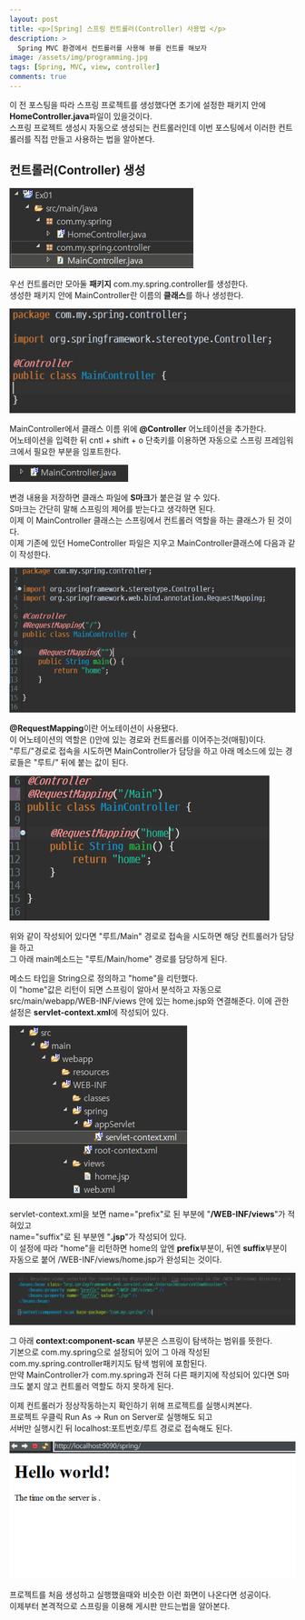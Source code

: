 ```yaml
---
layout: post
title: <p>[Spring] 스프링 컨트롤러(Controller) 사용법 </p>
description: >
  Spring MVC 환경에서 컨트롤러를 사용해 뷰를 컨트롤 해보자
image: /assets/img/programming.jpg
tags: [Spring, MVC, view, controller]
comments: true
---
```

<head>
  <link rel="stylesheet" type="text/css" href="../../assets/css/obsidian.css" />
</head>

 이 전 포스팅을 따라 스프링 프로젝트를 생성했다면 초기에 설정한 패키지 안에 **HomeController.java**파일이 있을것이다.<br>
 스프링 프로젝트 생성시 자동으로 생성되는 컨트롤러인데 이번 포스팅에서 이러한 컨트롤러를 직접 만들고 사용하는 법을 알아본다.

## 컨트롤러(Controller) 생성
 
 <img src="/assets/img/spring/controller.png">

 우선 컨트롤러만 모아둘 **패키지** com.my.spring.controller를 생성한다.<br>
 생성한 패키지 안에 MainController란 이름의 **클래스**를 하나 생성한다.

 <img src="/assets/img/spring/controller3.png">

 MainController에서 클래스 이름 위에 **@Controller** 어노테이션을 추가한다.<br>
 어노테이션을 입력한 뒤 cntl + shift + o 단축키를 이용하면 자동으로 스프링 프레임워크에서 필요한 부분을 임포트한다.

 <img src="/assets/img/spring/controller2.png">

 변경 내용을 저장하면 클래스 파일에 **S마크**가 붙은걸 알 수 있다.<br>
 S마크는 간단히 말해 스프링의 제어를 받는다고 생각하면 된다.<br>
 이제 이 MainController 클래스는 스프링에서 컨트롤러 역할을 하는 클래스가 된 것이다.<br>
 이제 기존에 있던 HomeController 파일은 지우고 MainController클래스에 다음과 같이 작성한다.

 <img src="/assets/img/spring/controller4.png">

 **@RequestMapping**이란 어노테이션이 사용됐다.<br>
 이 어노테이션의 역할은 ()안에 있는 경로와 컨트롤러를 이어주는것(매핑)이다.<br>
 "루트/"경로로 접속을 시도하면 MainController가 담당을 하고 아래 메소드에 있는 경로들은 "루트/" 뒤에 붙는 값이 된다.<br>

 <img src="/assets/img/spring/controller5.png">

 위와 같이 작성되어 있다면 "루트/Main" 경로로 접속을 시도하면 해당 컨트롤러가 담당을 하고<br>
 그 아래 main메소드는 "루트/Main/home" 경로를 담당하게 된다.

 메소드 타입을 String으로 정의하고 "home"을 리턴했다.<br>
 이 "home"값은 리턴이 되면 스프링이 알아서 분석하고 자동으로 src/main/webapp/WEB-INF/views 안에 있는 home.jsp와 연결해준다. 이에 관한 설정은 **servlet-context.xml**에 작성되어 있다.

 <img src="/assets/img/spring/controller6.png">

servlet-context.xml을 보면 name="prefix"로 된 부분에 "**/WEB-INF/views**"가 적혀있고<br>
name="suffix"로 된 부분엔 "**.jsp**"가 작성되어 있다.<br>
이 설정에 따라 "home"을 리턴하면 home의 앞엔 **prefix**부분이, 뒤엔 **suffix**부분이 자동으로 붙어 /WEB-INF/views/home.jsp가 완성되는 것이다.

 <img src="/assets/img/spring/controller7.png">

그 아래 **context:component-scan** 부분은 스프링이 탐색하는 범위를 뜻한다.<br>
기본으로 com.my.spring으로 설정되어 있어 그 아래 작성된 com.my.spring.controller패키지도 탐색 범위에 포함된다.<br>
만약 MainController가 com.my.spring과 전혀 다른 패키지에 작성되어 있다면 S마크도 붙지 않고 컨트롤러 역할도 하지 못하게 된다.

이제 컨트롤러가 정상작동하는지 확인하기 위해 프로젝트를 실행시켜본다.<br>
프로젝트 우클릭 Run As -> Run on Server로 실행해도 되고<br>
서버만 실행시킨 뒤 localhost:포트번호/루트 경로로 접속해도 된다.

 <img src="/assets/img/spring/controller8.png">

프로젝트를 처음 생성하고 실행했을때와 비슷한 이런 화면이 나온다면 성공이다.<br>
이제부터 본격적으로 스프링을 이용해 게시판 만드는법을 알아본다.